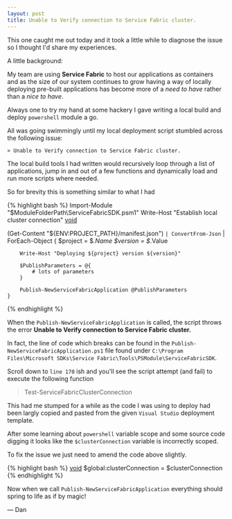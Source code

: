 ```yaml
---
layout: post
title: Unable to Verify connection to Service Fabric cluster.
---
```


This one caught me out today and it took a little while to diagnose the issue so I thought I'd share my experiences.

A little background:

My team are using **Service Fabric** to host our applications as containers and as the size of our system continues to grow
having a way of locally deploying pre-built applications has become more of a *need to have* rather than a *nice to have*.

Always one to try my hand at some hackery I gave writing a local build and deploy `powershell` module a go.

All was going swimmingly until my local deployment script stumbled across the following issue:

```
> Unable to Verify connection to Service Fabric cluster.
```

The local build tools I had written would recursively loop through a list of applications, jump in and out of a few functions
and dynamically load and run more scripts where needed.

So for brevity this is something similar to what I had

{% highlight bash %}
Import-Module "$ModuleFolderPath\ServiceFabricSDK.psm1"
Write-Host "Establish local cluster connection"
[void](Connect-ServiceFabricCluster)

(Get-Content "${ENV:PROJECT_PATH}/manifest.json") `
    | ConvertFrom-Json `
    | ForEach-Object {
		$project = $_.Name
		$version = $_.Value
        
		Write-Host "Deploying ${project} version ${version}"
		
		$PublishParameters = @{
			# lots of parameters
		}

		Publish-NewServiceFabricApplication @PublishParameters
    }
{% endhighlight %}

When the `Publish-NewServiceFabricApplication` is called, the script throws the error **Unable to Verify connection to Service Fabric cluster.**

In fact, the line of code which breaks can be found in the `Publish-NewServiceFabricApplication.ps1` file found under
`C:\Program Files\Microsoft SDKs\Service Fabric\Tools\PSModule\ServiceFabricSDK`.

Scroll down to `line 170` ish and you'll see the script attempt (and fail) to execute the following function

> Test-ServiceFabricClusterConnection

This had me stumped for a while as the code I was using to deploy had been largly copied and pasted from the given
`Visual Studio` deployment template.

After some learning about `powershell` variable scope and some source code digging it looks like the `$clusterConnection`
variable is incorrectly scoped.

To fix the issue we just need to amend the code above slightly. 

{% highlight bash %}
[void](Connect-ServiceFabricCluster)
$global:clusterConnection = $clusterConnection
{% endhighlight %}

Now when we call `Publish-NewServiceFabricApplication` everything should spring to life as if by magic!

&mdash; Dan